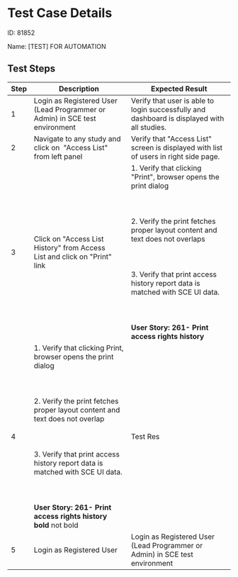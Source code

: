 
# Test Case Details
ID: 81852

Name: [TEST] FOR AUTOMATION
## Test Steps
|Step |Description | Expected Result|
|---------|----------------------|----------------| 
|1|Login as Registered User (Lead Programmer or Admin) in SCE test environment|Verify that user is able to login successfully and dashboard is displayed with all studies.| 
|2|Navigate to any study and click on  "Access List" from left panel|Verify that "Access List" screen is displayed with list of users in right side page.| 
|3|Click on "Access List History" from Access List and click on "Print" link|1\. Verify that clicking "Print", browser opens the print dialog<br><br>  <br><br>2. Verify the print fetches proper layout content and text does not overlaps<br><br>  <br><br>3\. Verify that print access history report data is matched with SCE UI data.<br><br>  <br><br>**User Story: 261- Print access rights history**| 
|4|1\. Verify that clicking Print, browser opens the print dialog<br><br>  <br><br>2\. Verify the print fetches proper layout content and text does not overlap<br><br>  <br><br>3\. Verify that print access history report data is matched with SCE UI data.<br><br>  <br><br>**User Story: 261- Print access rights history** **bold** not bold|Test Res| 
|5|Login as Registered User|Login as Registered User (Lead Programmer or Admin) in SCE test environment|